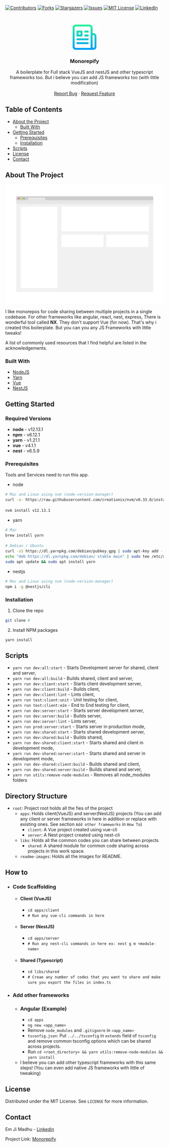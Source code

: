 [![Contributors][contributors-shield]][contributors-url]
[![Forks][forks-shield]][forks-url]
[![Stargazers][stars-shield]][stars-url]
[![Issues][issues-shield]][issues-url]
[![MIT License][license-shield]][license-url]
[![LinkedIn][linkedin-shield]][linkedin-url]


<br />
<p align="center">
  <a href="#">
    <img src="readme-images/logo.png" alt="monorepify-logo" width="80" height="80">
  </a>

  <h3 align="center">Monorepify</h3>

  <p align="center">
    A boilerplate for Full stack VueJS and nestJS and other typescript frameworks too. But i believe you can add JS frameworks too (with little modification)
    <br />
    <br />
    <a href="https://github.com/emjimadhu/monorepify/issues">Report Bug</a>
    ·
    <a href="https://github.com/emjimadhu/monorepify/issues">Request Feature</a>
  </p>
</p>



## Table of Contents

* [About the Project](#about-the-project)
  * [Built With](#built-with)
* [Getting Started](#getting-started)
  * [Prerequisites](#prerequisites)
  * [Installation](#installation)
* [Scripts](#scripts)
* [License](#license)
* [Contact](#contact)



## About The Project

[![Monorepify Screen Shot][product-screenshot]](#)

I like monorepos for code sharing between multiple projects in a single codebase. For other frameworks like angular, react, nest, express, There is wonderful tool called **NX**. They don't support Vue (for now). That's why i created this boilerplate. But you can you any JS Frameworks with little tweaks!

A list of commonly used resources that I find helpful are listed in the acknowledgements.

### Built With
* [NodeJS](https://nodejs.org)
* [Yarn](https://yarnpkg.com)
* [Vue](https://vuejs.org)
* [NestJS](https://nestjs.com/)

## Getting Started

### Required Versions

- **node** - v12.13.1
- **npm** - v6.12.1
- **yarn** - v1.21.1
- **vue** - v4.1.1
- **nest** - v6.5.9 

### Prerequisites

Tools and Services need to run this app.

* node
```sh
# Mac and Linux using nvm (node-version-manager)
curl -o- https://raw.githubusercontent.com/creationix/nvm/v0.33.0/install.sh | bash

nvm install v12.13.1
```

* yarn
```sh
# Mac
brew install yarn

# Debian / Ubuntu
curl -sS https://dl.yarnpkg.com/debian/pubkey.gpg | sudo apt-key add -
echo "deb https://dl.yarnpkg.com/debian/ stable main" | sudo tee /etc/apt/sources.list.d/yarn.list
sudo apt update && sudo apt install yarn
```

* nestjs
```sh
# Mac and Linux using nvm (node-version-manager)
npm i -g @nestjs/cli
```

### Installation

1. Clone the repo
```sh
git clone #
```
2. Install NPM packages
```sh
yarn install
```

## Scripts

* `yarn run dev:all:start` - Starts Development server for shared, client and server,
* `yarn run dev:all:build` - Builds shared, client and server,
* `yarn run dev:client:start` - Starts client development server,
* `yarn run dev:client:build` - Builds client,
* `yarn run dev:client:lint` - Lints client,
* `yarn run test:client:unit` - Unit testing for client,
* `yarn run test:client:e2e` - End to End testing for client,
* `yarn run dev:server:start` - Starts server development server,
* `yarn run dev:server:build` - Builds server,
* `yarn run dev:server:lint` - Lints server,
* `yarn run prod:server:start` - Starts server in production mode,
* `yarn run dev:shared:start` - Starts shared development server,
* `yarn run dev:shared:build` - Builds shared,
* `yarn run dev-shared:client:start` - Starts shared and client in development mode,
* `yarn run dev-shared:server:start` - Starts shared and server in development mode,
* `yarn run dev-shared:client:build` - Builds shared and client,
* `yarn run dev-shared:server:build` - Builds shared and server,
* `yarn run utils:remove-node-modules` - Removes all node_modules folders

## Directory Structure

- `root`: Project root holds all the fies of the project
    - `apps`: Holds client(VueJS) and server(NestJS) projects (You can add any client or server frameworks in here in addition or replace with existing ones. See section `Add other frameworks` in `How To`)
        - `client`: A Vue project created using vue-cli
        - `server`: A Nest project created using nest-cli
    - `libs`: Holds all the common codes you can share between projects
        - `shared`: A shared module for common code sharing across projects in this work space.
    - `readme-images`: Holds all the images for README.

## How to

- ### Code Scaffolding
    - #### Client (VueJS)
        - `cd apps/client`
        - `# Run any vue-cli commands in here`
     - #### Server (NestJS)
       - `cd apps/server`
       - `# Run any nest-cli commands in here ex: nest g m <module-name>`
     - #### Shared (Typescript)
       - `cd libs/shared`
       - `# Creae any number of codes that you want to share and make sure you export the files in index.ts`
- ### Add other frameworks
    - ### Angular (Example)
        - `cd apps`
        - `ng new <app_name>`
        - Remove `node_modules` and `.gitigonre` in `<app_name>`
        - `tsconfig.json`: Put `../../tsconfig` in `extends` field of `tsconfig` and remove common tsconfig options which can be shared across projects.
        - Run `cd <root_directory> && yarn utils:remove-node-modules && yarn install`
     - I believe you can add other typescript frameworks with this same steps! (You can even add native JS frameworks with little of tweaking)

## License

Distributed under the MIT License. See `LICENSE` for more information.

## Contact

Em Ji Madhu - [Linkedin](https://www.linkedin.com/in/em-ji-madhu-8b007456/)

Project Link: [Monorepify](https://github.com/emjimadhu/monorepify)

[contributors-shield]: https://img.shields.io/github/contributors/othneildrew/Best-README-Template.svg?style=flat-square
[contributors-url]: https://github.com/emjimadhu/monorepify/graphs/contributors
[forks-shield]: https://img.shields.io/github/forks/othneildrew/Best-README-Template.svg?style=flat-square
[forks-url]: https://github.com/emjimadhu/monorepify/network/members
[stars-shield]: https://img.shields.io/github/stars/othneildrew/Best-README-Template.svg?style=flat-square
[stars-url]: https://github.com/emjimadhu/monorepify/stargazers
[issues-shield]: https://img.shields.io/github/issues/othneildrew/Best-README-Template.svg?style=flat-square
[issues-url]: https://github.com/emjimadhu/monorepify/issues
[license-shield]: https://img.shields.io/github/license/othneildrew/Best-README-Template.svg?style=flat-square
[license-url]: https://github.com/emjimadhu/monorepify/blob/master/LICENSE.txt
[linkedin-shield]: https://img.shields.io/badge/-LinkedIn-black.svg?style=flat-square&logo=linkedin&colorB=1
[linkedin-url]: https://linkedin.com/in/othneildrew
[product-screenshot]: readme-images/screenshot.png
